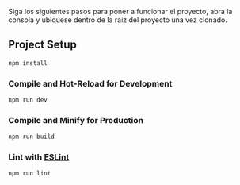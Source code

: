 Siga los siguientes pasos para poner a funcionar el proyecto, abra la consola y ubiquese dentro de la raiz del proyecto una vez clonado.

## Project Setup

```sh
npm install
```

### Compile and Hot-Reload for Development

```sh
npm run dev
```

### Compile and Minify for Production

```sh
npm run build
```

### Lint with [ESLint](https://eslint.org/)

```sh
npm run lint
```
